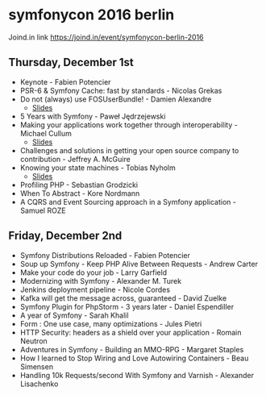 # symfonycon 2016 berlin
Joind.in link https://joind.in/event/symfonycon-berlin-2016

## Thursday, December 1st
* Keynote - Fabien Potencier
* PSR-6 & Symfony Cache: fast by standards - Nicolas Grekas 
* Do not (always) use FOSUserBundle! - Damien Alexandre
  * [Slides](https://jolicode.github.io/fosuserbundle-conf/#/)
* 5 Years with Symfony - Paweł Jędrzejewski
* Making your applications work together through interoperability - Michael Cullum
  * [Slides](https://speakerdeck.com/michaelcullum/making-your-applications-work-together-through-interoperability)
* Challenges and solutions in getting your open source company to contribution  - Jeffrey A. McGuire
* Knowing your state machines - Tobias Nyholm
  * [Slides](http://www.slideshare.net/TobiasNyholm/knowing-your-state-machines)
* Profiling PHP - Sebastian Grodzicki
* When To Abstract - Kore Nordmann
* A CQRS and Event Sourcing approach in a Symfony application - Samuel ROZE

## Friday, December 2nd
* Symfony Distributions Reloaded - Fabien Potencier
* Soup up Symfony - Keep PHP Alive Between Requests - Andrew Carter
* Make your code do your job - Larry Garfield
* Modernizing with Symfony - Alexander M. Turek
* Jenkins deployment pipeline - Nicole Cordes
* Kafka will get the message across, guaranteed - David Zuelke
* Symfony Plugin for PhpStorm - 3 years later  - Daniel Espendiller
* A year of Symfony - Sarah Khalil
* Form : One use case, many optimizations - Jules Pietri
* HTTP Security: headers as a shield over your application - Romain Neutron
* Adventures in Symfony - Building an MMO-RPG - Margaret Staples
* How I learned to Stop Wiring and Love Autowiring Containers - Beau Simensen
* Handling 10k Requests/second With Symfony and Varnish - Alexander Lisachenko
